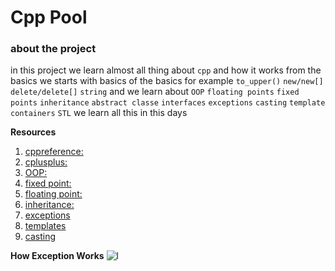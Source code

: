 # Cpp Pool

### about the project
in this project we learn almost all thing about `cpp` and how it works from the basics 
we starts with basics of the basics for example `to_upper()` `new/new[]` `delete/delete[]` `string`
and we learn about `OOP` `floating points` `fixed points` `inheritance` `abstract classe` `interfaces` `exceptions` `casting` `template` `containers` `STL` we learn all this in this days

**Resources**
1. [cppreference:](https://en.cppreference.com/w/)
2. [cplusplus:](https://cplusplus.com/)
3. [OOP:](https://www.geeksforgeeks.org/object-oriented-programming-in-cpp/)
4. [fixed point:](https://www.geeksforgeeks.org/fixed-point-representation/)
5. [floating point:](https://en.wikipedia.org/wiki/Floating-point_arithmetic)
6. [inheritance:](https://www.geeksforgeeks.org/inheritance-in-c/)
7. [exceptions](https://www.geeksforgeeks.org/exception-handling-c/)
8. [templates](https://www.geeksforgeeks.org/templates-cpp/)
9. [casting](https://www.geeksforgeeks.org/casting-operators-in-cpp/)

**How Exception Works**
![l](https://github.com/driely01/pool-Cpp/assets/41493879/adec20fb-5540-4006-b7aa-5eea019a4961)
